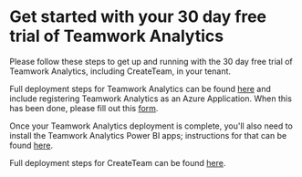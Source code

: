 # Get started with your 30 day free trial of Teamwork Analytics 

Please follow these steps to get up and running with the 30 day free trial of Teamwork Analytics, including CreateTeam, in your tenant. 

Full deployment steps for Teamwork Analytics can be found [here](https://docs.modalitysystems.com/twa/TeamworkAnalyticsDataCollectorDeployment.html) and include registering Teamwork Analytics as an Azure Application. When this has been done, please fill out this [form](https://forms.office.com/Pages/ResponsePage.aspx?id=YRCCksYzP0unjMB-3lKqWOVYAtQRrgBBvlKxJGXMj8ZUN040R0VVRkxFR0FGT1RPMjdFWkgwR01TMC4u).

Once your Teamwork Analytics deployment is complete, you'll also need to install the Teamwork Analytics Power BI apps; instructions for that can be found [here](https://docs.modalitysystems.com/twa/PowerBIAppsAdminInstallGuide.html).

Full deployment steps for CreateTeam can be found [here](https://docs.modalitysystems.com/CreateTeam/customerHosted/).
